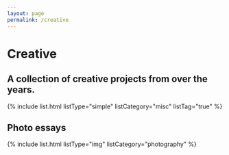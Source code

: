 ```yaml
---
layout: page
permalink: /creative
---
```


# Creative

## A collection of creative projects from over the years.

{% include list.html listType="simple" listCategory="misc" listTag="true" %}

## Photo essays

{% include list.html listType="img" listCategory="photography" %}



